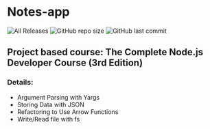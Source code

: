 # Notes-app

![All Releases](https://img.shields.io/github/downloads/phu1612508/notes-app/total?logo=GitHub) ![GitHub repo size](https://img.shields.io/github/repo-size/phu1612508/notes-app?logo=GitHub&logoColor=%23181717) ![GitHub last commit](https://img.shields.io/github/last-commit/phu1612508/notes-app)

## Project based course: The Complete Node.js Developer Course (3rd Edition)

### Details:

-   Argument Parsing with Yargs
-   Storing Data with JSON
-   Refactoring to Use Arrow Functions
-   Write/Read file with fs
